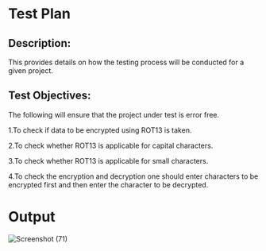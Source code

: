 
# Test Plan

## Description:
This provides details on how the testing process will be conducted for a given project.

## Test Objectives: 
The following will ensure that the project under test is error free.

1.To check if data to be encrypted using ROT13 is taken.

2.To check whether ROT13 is applicable for capital characters.

3.To check whether ROT13 is applicable for small characters.

4.To check the encryption and decryption one should enter characters to be encrypted first and then enter the character to be decrypted.



# Output

![Screenshot (71)](https://user-images.githubusercontent.com/69073944/95596554-28f73480-0a6b-11eb-9925-5567d744f307.png)



